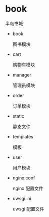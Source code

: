 # book
半岛书城

+ book

  图书模块

+ cart

  购物车模块

+ manager

  管理员模块

+ order

  订单模块

+ static

  静态文件

+ templates

  模板

+ user

  用户模块

+ nginx.conf

  nginx 配置文件

+ uwsgi.ini

  uwsgi 配置文件
